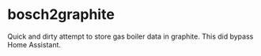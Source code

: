 # bosch2graphite

Quick and dirty attempt to store gas boiler data in graphite. This did bypass Home Assistant.
